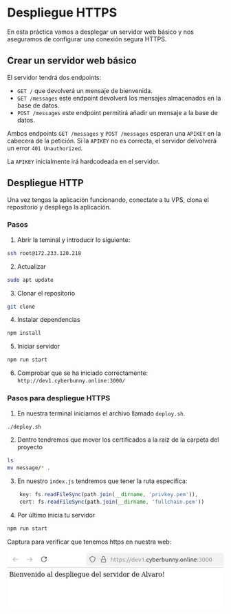 # Despliegue HTTPS

En esta práctica vamos a desplegar un servidor web básico y nos aseguramos de configurar una conexión segura HTTPS.

## Crear un servidor web básico

El servidor tendrá dos endpoints:

- `GET /` que devolverá un mensaje de bienvenida.
- `GET /messages` este endpoint devolverá los mensajes almacenados en la base de datos.
- `POST /messages` este endpoint permitirá añadir un mensaje a la base de datos.

Ambos endpoints `GET /messages` y `POST /messages` esperan una `APIKEY` en la cabecera de la petición. Si la `APIKEY` no es correcta, el servidor delvolverá un error `401 Unauthorized`.

La `APIKEY` inicialmente irá hardcodeada en el servidor.

## Despliegue HTTP

Una vez tengas la aplicación funcionando, conectate a tu VPS, clona el repositorio y despliega la aplicación.

### Pasos

1. Abrir la teminal y introducir lo siguiente:
```bash
ssh root@172.233.120.218
```

2. Actualizar
```bash
sudo apt update
```

3. Clonar el repositorio
```bash
git clone
```

4. Instalar dependencias
```bash
npm install
```

5. Iniciar servidor
```bash
npm run start
```

6. Comprobar que se ha iniciado correctamente:
`http://dev1.cyberbunny.online:3000/`

### Pasos para despliegue HTTPS

1. En nuestra terminal iniciamos el archivo llamado `deploy.sh`.
```bash
./deploy.sh
```

2. Dentro tendremos que mover los certificados a la raiz de la carpeta del proyecto
```bash
ls
mv message/* .
```

3. En nuestro `index.js` tendremos que tener la ruta específica:
```js
    key: fs.readFileSync(path.join(__dirname, 'privkey.pem')),
    cert: fs.readFileSync(path.join(__dirname, 'fullchain.pem'))
```

4. Por último inicia tu servidor
```bash
npm run start
```
Captura para verificar que tenemos https en nuestra web:

![No aparece la imagen](./images/captura_https.jpg)
